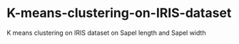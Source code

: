# K-means-clustering-on-IRIS-dataset
K means clustering on IRIS dataset on Sapel length and Sapel width

